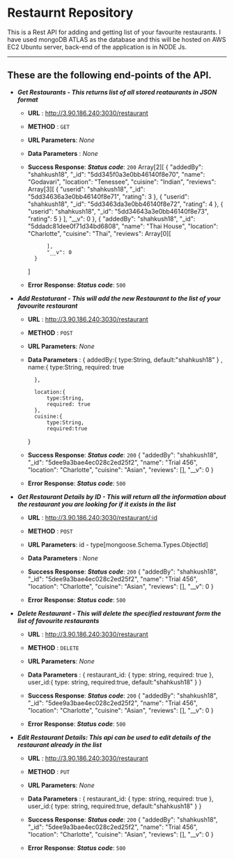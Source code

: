 # Restaurnt Repository 

This is a Rest API for  adding and getting list of your favourite restaurants. I have used mongoDB ATLAS as the database and this will be hosted on AWS EC2 Ubuntu server, back-end of the application is in NODE Js.

--- 

## These are the following end-points of the API.

- ***Get Restaurants - This returns list of all stored reataurants in JSON format***
    - **URL** : http://3.90.186.240:3030/restaurant

    - **METHOD** : `GET`

    - **URL Parameters**: *None* 

    - **Data Parameters** : *None*

    - **Success Response**:
        ***Status code***: `200`
        Array[2][
            {
                "addedBy": "shahkush18",
                "_id": "5dd345f0a3e0bb46140f8e70",
                "name": "Godavari",
                "location": "Tenessee",
                "cuisine": "Indian",
                "reviews": Array[3][
                {
                    "userid": "shahkush18",
                    "_id": "5dd34636a3e0bb46140f8e71",
                    "rating": 3
                },
                {
                    "userid": "shahkush18",
                    "_id": "5dd3463da3e0bb46140f8e72",
                    "rating": 4
                },
                {
                    "userid": "shahkush18",
                    "_id": "5dd34643a3e0bb46140f8e73",
                    "rating": 5
                }
                ],
                "__v": 0
            },
            {
                "addedBy": "shahkush18",
                "_id": "5ddadc81dee0f71d34bd6808",
                "name": "Thai House",
                "location": "Charlotte",
                "cuisine": "Thai",
                "reviews": Array[0][
                
                ],
                "__v": 0
            }

        ]
    - **Error Response**: 
        ***Status code***: `500`

- ***Add Restaturant - This will add the new Restaurant to the list of your favourite restaurant***
    - **URL** : http://3.90.186.240:3030/restaurant

    - **METHOD** : `POST`

    - **URL Parameters**: *None* 

    - **Data Parameters** : 
        {
            addedBy:{
                type:String,
                default:"shahkush18"
            } ,
            name:{
                type:String,
                required: true
            
            },

            location:{
                type:String,
                required: true
            },
            cuisine:{
                type:String,
                required:true
        }


    - **Success Response**:
        ***Status code***: `200`
            {
                "addedBy": "shahkush18",
                "_id": "5dee9a3bae4ec028c2ed25f2",
                "name": "Trial 456",
                "location": "Charlotte",
                "cuisine": "Asian",
                "reviews": [],
                "__v": 0
            }
    - **Error Response**: 
        ***Status code***: `500`


- ***Get Restaurant Details by ID - This will return all the information about the restaurant you are looking for if it exists in the list***
    - **URL** : http://3.90.186.240:3030/restaurant/:id

    - **METHOD** : `POST`

    - **URL Parameters**: id - type[mongoose.Schema.Types.ObjectId] 

    - **Data Parameters** : *None*

    - **Success Response**:
        ***Status code***: `200`
            {
                "addedBy": "shahkush18",
                "_id": "5dee9a3bae4ec028c2ed25f2",
                "name": "Trial 456",
                "location": "Charlotte",
                "cuisine": "Asian",
                "reviews": [],
                "__v": 0
            }
    - **Error Response**: 
        ***Status code***: `500`

- ***Delete Restaurant - This will delete the specified restaurant form the list of favourite restaurants***

    - **URL** : http://3.90.186.240:3030/restaurant

    - **METHOD** : `DELETE`

    - **URL Parameters**: *None* 

    - **Data Parameters** :
             {
                restaurant_id: {
                    type: string,
                    required: true
                },
                user_id:{
                    type: string,
                    required:true,
                    default:"shahkush18"
                }
            }


    - **Success Response**:
        ***Status code***: `200`
            {
                "addedBy": "shahkush18",
                "_id": "5dee9a3bae4ec028c2ed25f2",
                "name": "Trial 456",
                "location": "Charlotte",
                "cuisine": "Asian",
                "reviews": [],
                "__v": 0
            }
    - **Error Response**: 
        ***Status code***: `500`

- ***Edit Restaurant Details: This api can be used to edit details of the restaurant already in the list***

    - **URL** : http://3.90.186.240:3030/restaurant

    - **METHOD** : `PUT`

    - **URL Parameters**: *None* 
    
    - **Data Parameters** :
             {
                restaurant_id: {
                    type: string,
                    required: true
                },
                user_id:{
                    type: string,
                    required:true,
                    default:"shahkush18"
                }
            }


    - **Success Response**:
        ***Status code***: `200`
            {
                "addedBy": "shahkush18",
                "_id": "5dee9a3bae4ec028c2ed25f2",
                "name": "Trial 456",
                "location": "Charlotte",
                "cuisine": "Asian",
                "reviews": [],
                "__v": 0
            }
    - **Error Response**: 
        ***Status code***: `500`
    









    
                    
                    





